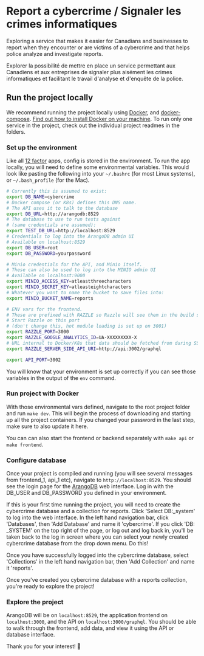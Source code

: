 # Report a cybercrime / Signaler les crimes informatiques

Exploring a service that makes it easier for Canadians and businesses to report
when they encounter or are victims of a cybercrime and that helps police
analyze and investigate reports.

Explorer la possibilité de mettre en place un service permettant aux Canadiens
et aux entreprises de signaler plus aisément les crimes informatiques et
facilitant le travail d'analyse et d'enquête de la police.

## Run the project locally

We recommend running the project locally using
[Docker](https://docs.docker.com/install), and
[docker-compose](https://docs.docker.com/compose/install/). [Find out how to
install Docker on your
machine](https://www.docker.com/products/docker-desktop). To run only one
service in the project, check out the individual project readmes in the
folders.

### Set up the environment

Like all [12 factor](https://12factor.net) apps, config is stored in the
environment. To run the app locally, you will need to define some environmental
variables. This would look like pasting the following into your `~/.bashrc`
(for most Linux systems), or `~/.bash_profile` (for the Mac).

```sh
# Currently this is assumed to exist:
export DB_NAME=cybercrime
# Docker compose (or K8s) defines this DNS name.
# The API uses it to talk to the database
export DB_URL=http://arangodb:8529
# The database to use to run tests against
# (same credentials are assumed):
export TEST_DB_URL=http://localhost:8529
# Credentials to log into the ArangoDB admin UI
# Available on localhost:8529
export DB_USER=root
export DB_PASSWORD=yourpassword

# Minio credentials for the API, and Minio itself.
# These can also be used to log into the MINIO admin UI
# Available on localhost:9000
export MINIO_ACCESS_KEY=atleastthreecharacters
export MINIO_SECRET_KEY=atleasteightcharacters
# Whatever you want to name the bucket to save files into:
export MINIO_BUCKET_NAME=reports

# ENV vars for the frontend.
# These are prefixed with RAZZLE so Razzle will see them in the build step
# Start Razzle on this port
# (don't change this, hot module loading is set up on 3001)
export RAZZLE_PORT=3000
export RAZZLE_GOOGLE_ANALYTICS_ID=UA-XXXXXXXXX-X
# URL internal to Docker/K8s that data should be fetched from during SSR:
export RAZZLE_SERVER_SIDE_API_URI=http://api:3002/graphql

export API_PORT=3002
```

You will know that your environment is set up correctly if you can see those
variables in the output of the `env` command.

### Run project with Docker

With those environmental vars defined, navigate to the root project folder and
run `make dev`. This will begin the process of downloading and starting up all
the project containers. If you changed your password in the last step, make
sure to also update it here.

You can can also start the frontend or backend separately with `make api` or
`make frontend`.

### Configure database

Once your project is compiled and running (you will see several messages from
frontend_1, api_1 etc), navigate to `http://localhost:8529`. You should see the
login page for the [ArangoDB](https://www.arangodb.com/) web interface. Log in
with the DB_USER and DB_PASSWORD you defined in your environment.

If this is your first time running the project, you will need to create the
cybercrime database and a collection for reports. Click 'Select DB:\_system' to
log into the web interface. In the left hand navigation bar, click 'Databases',
then 'Add Database' and name it 'cybercrime'. If you click 'DB: \_SYSTEM' on
the top right of the page, or log out and log back in, you'll be taken back to
the log in screen where you can select your newly created cybercrime database
from the drop down menu. Do this!

Once you have successfully logged into the cybercrime database, select
'Collections' in the left hand navigation bar, then 'Add Collection' and name
it 'reports'.

Once you've created you cybercrime database with a reports collection, you're
ready to explore the project!

### Explore the project

ArangoDB will be on `localhost:8529`, the application frontend on
`localhost:3000`, and the API on `localhost:3000/graphql`. You should be able
to walk through the frontend, add data, and view it using the API or database
interface.

Thank you for your interest! :tada:
